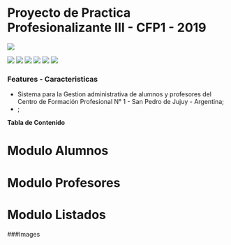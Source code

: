 # Proyecto de Practica Profesionalizante III - CFP1 - 2019

![](https://catsandcode.com/wp-content/uploads/2012/11/java-180x180.png)


![](https://img.shields.io/github/stars/pandao/editor.md.svg) ![](https://img.shields.io/github/forks/pandao/editor.md.svg) ![](https://img.shields.io/github/tag/pandao/editor.md.svg) ![](https://img.shields.io/github/release/pandao/editor.md.svg) ![](https://img.shields.io/github/issues/pandao/editor.md.svg) ![](https://img.shields.io/bower/v/editor.md.svg)

### Features - Caracteristicas

- Sistema para la Gestion administrativa de alumnos y profesores del Centro de Formación Profesional N° 1 - San Pedro de Jujuy - Argentina;
- ;


**Tabla de Contenido**

# Modulo Alumnos
# Modulo Profesores
# Modulo Listados


###Images
                

